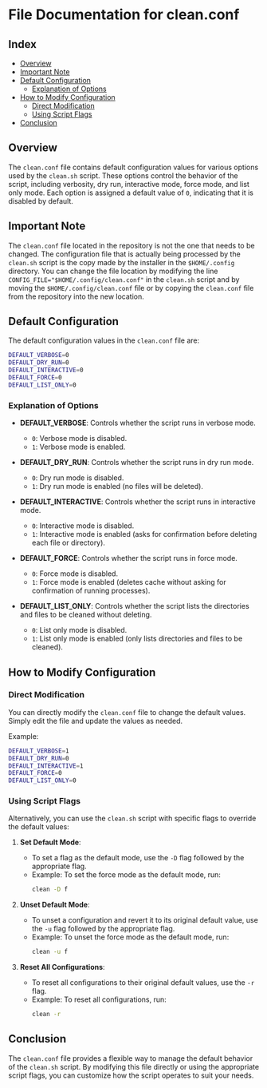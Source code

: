 # File Documentation for clean.conf

## Index

- [Overview](#overview)
- [Important Note](#important-note)
- [Default Configuration](#default-configuration)
  - [Explanation of Options](#explanation-of-options)
- [How to Modify Configuration](#how-to-modify-configuration)
  - [Direct Modification](#direct-modification)
  - [Using Script Flags](#using-script-flags)
- [Conclusion](#conclusion)

## Overview

The `clean.conf` file contains default configuration values for various options used by the `clean.sh` script. These options control the behavior of the script, including verbosity, dry run, interactive mode, force mode, and list only mode. Each option is assigned a default value of `0`, indicating that it is disabled by default.

## Important Note

The `clean.conf` file located in the repository is not the one that needs to be changed. The configuration file that is actually being processed by the `clean.sh` script is the copy made by the installer in the `$HOME/.config` directory. You can change the file location by modifying the line `CONFIG_FILE="$HOME/.config/clean.conf"` in the `clean.sh` script and by moving the `$HOME/.config/clean.conf` file or by copying the `clean.conf` file from the repository into the new location.

## Default Configuration

The default configuration values in the `clean.conf` file are:

```bash
DEFAULT_VERBOSE=0
DEFAULT_DRY_RUN=0
DEFAULT_INTERACTIVE=0
DEFAULT_FORCE=0
DEFAULT_LIST_ONLY=0
```

### Explanation of Options

- **DEFAULT_VERBOSE**: Controls whether the script runs in verbose mode.
  - `0`: Verbose mode is disabled.
  - `1`: Verbose mode is enabled.

- **DEFAULT_DRY_RUN**: Controls whether the script runs in dry run mode.
  - `0`: Dry run mode is disabled.
  - `1`: Dry run mode is enabled (no files will be deleted).

- **DEFAULT_INTERACTIVE**: Controls whether the script runs in interactive mode.
  - `0`: Interactive mode is disabled.
  - `1`: Interactive mode is enabled (asks for confirmation before deleting each file or directory).

- **DEFAULT_FORCE**: Controls whether the script runs in force mode.
  - `0`: Force mode is disabled.
  - `1`: Force mode is enabled (deletes cache without asking for confirmation of running processes).

- **DEFAULT_LIST_ONLY**: Controls whether the script lists the directories and files to be cleaned without deleting.
  - `0`: List only mode is disabled.
  - `1`: List only mode is enabled (only lists directories and files to be cleaned).

## How to Modify Configuration

### Direct Modification

You can directly modify the `clean.conf` file to change the default values. Simply edit the file and update the values as needed.

Example:

```bash
DEFAULT_VERBOSE=1
DEFAULT_DRY_RUN=0
DEFAULT_INTERACTIVE=1
DEFAULT_FORCE=0
DEFAULT_LIST_ONLY=0
```

### Using Script Flags

Alternatively, you can use the `clean.sh` script with specific flags to override the default values:

1. **Set Default Mode**:
   - To set a flag as the default mode, use the `-D` flag followed by the appropriate flag.
   - Example: To set the force mode as the default mode, run:
		```bash
		clean -D f
		```

2. **Unset Default Mode**:
   - To unset a configuration and revert it to its original default value, use the `-u` flag followed by the appropriate flag.
   - Example: To unset the force mode as the default mode, run:
		```bash
    	clean -u f
		```

3. **Reset All Configurations**:
   - To reset all configurations to their original default values, use the `-r` flag.
   - Example: To reset all configurations, run:
		```bash
		clean -r
	 	```

## Conclusion

The `clean.conf` file provides a flexible way to manage the default behavior of the `clean.sh` script. By modifying this file directly or using the appropriate script flags, you can customize how the script operates to suit your needs.
